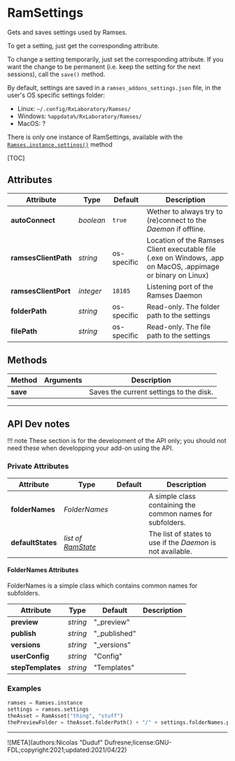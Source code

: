 # RamSettings

Gets and saves settings used by Ramses.

To get a setting, just get the corresponding attribute.

To change a setting temporarily, just set the corresponding attribute. If you want the change to be permanent (i.e. keep the setting for the next sessions), call the `save()` method.

By default, settings are saved in a `ramses_addons_settings.json` file, in the user's OS specific settings folder:

- Linux: `~/.config/RxLaboratory/Ramses/`
- Windows: `%appdata%/RxLaboratory/Ramses/`
- MacOS: ?

There is only one instance of RamSettings, available with the [`Ramses.instance.settings()`](ramses.md) method

[TOC]

## Attributes

| Attribute | Type | Default | Description |
| --- | --- | --- | --- |
| **autoConnect** | *boolean* | `true` | Wether to always try to (re)connect to the *Daemon* if offline. |
| **ramsesClientPath** | *string* | os-specific | Location of the Ramses Client executable file (.exe on Windows, .app on MacOS, .appimage or binary on Linux) |
| **ramsesClientPort** | *integer* | `18185` | Listening port of the Ramses Daemon |
| **folderPath** | *string* | os-specific | Read-only. The folder path to the settings |
| **filePath** | *string* | os-specific | Read-only. The file path to the settings |

## Methods

| Method | Arguments | Description |
| --- | --- | --- |
| **save** | | Saves the current settings to the disk. |

____

## API Dev notes

!!! note
    These section is for the development of the API only; you should not need these when developping your add-on using the API.

### Private Attributes

| Attribute | Type | Default | Description |
| --- | --- | --- | --- |
| **folderNames** | *FolderNames* | | A simple class containing the common names for subfolders. |
| **defaultStates** | *list of [RamState](ram_state.md)* | | The list of states to use if the *Daemon* is not available. |

#### FolderNames Attributes

FolderNames is a simple class which contains common names for subfolders.

| Attribute | Type | Default | Description |
| --- | --- | --- | --- |
| **preview** | *string* | "_preview" | |
| **publish** | *string* | "_published" | |
| **versions** | *string* | "_versions" | |
| **userConfig** | *string* | "Config" | |
| **stepTemplates** | *string* | "Templates" | |

### Examples

```py
ramses = Ramses.instance
settings = ramses.settings
theAsset = RamAsset("thing", "stuff")
thePreviewFolder = theAsset.folderPath() + "/" + settings.folderNames.preview
```
____

![META](authors:Nicolas "Duduf" Dufresne;license:GNU-FDL;copyright:2021;updated:2021/04/22)